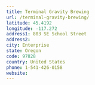 ```yaml
---
title: Terminal Gravity Brewing
url: /terminal-gravity-brewing/
latitude: 45.4192
longitude: -117.272
address1: 803 SE School Street
address2: 
city: Enterprise
state: Oregon
code: 97828
country: United States
phone: 1-541-426-0158
website: 
---
```


